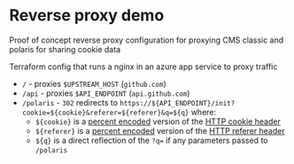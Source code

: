 # Reverse proxy demo

Proof of concept reverse proxy configuration for proxying CMS classic and polaris for sharing cookie data

Terraform config that runs a nginx in an azure app service to proxy traffic

- `/` - proxies `$UPSTREAM_HOST` (`github.com`)
- `/api` - proxies `$API_ENDPOINT` (`api.github.com`)
- `/polaris` - `302` redirects to `https://${API_ENDPOINT}/init?cookie=${cookie}&referer=${referer}&q=${q}` where:
  - `${cookie}` is a [percent encoded](https://en.wikipedia.org/wiki/Percent-encoding) version of the [HTTP cookie header](https://developer.mozilla.org/en-US/docs/Web/HTTP/Headers/Cookie)
  - `${referer}` is a [percent encoded](https://en.wikipedia.org/wiki/Percent-encoding) version of the [HTTP referer header](https://developer.mozilla.org/en-US/docs/Web/HTTP/Headers/Referer)
  - `${q}` is a direct reflection of the `?q=` if any parameters passed to `/polaris`